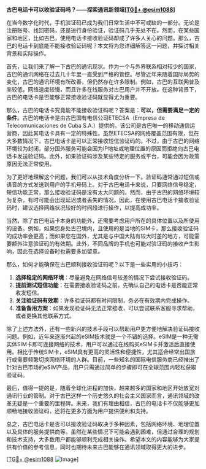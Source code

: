 **古巴电话卡可以收验证码吗？——探索通讯新领域[[TG💪+ @esim1088](https://t.me/s/esim1088)]**

在当今数字化时代，手机验证码已成为我们日常生活中不可或缺的一部分。无论是注册账号、找回密码，还是进行身份验证，验证码几乎无处不在。然而，在某些国家和地区，比如古巴，使用电话卡接收验证码却成了许多人关心的问题。那么，古巴的电话卡到底能不能接收验证码呢？本文将为您详细解答这一问题，并探讨相关背景和实际操作。

首先，让我们来了解一下古巴的通讯现状。作为一个与外界联系相对较少的国家，古巴的通讯网络在过去几十年里一直受到严格的管控。尽管近年来随着国际局势的变化，古巴的通讯环境有所改善，但仍然存在许多限制。例如，古巴的互联网普及率较低，网络速度较慢，而且许多在线服务对古巴用户并不开放。在这种背景下，古巴的电话卡是否能够正常接收验证码就显得尤为重要。

那么，古巴的电话卡究竟能不能接收验证码呢？答案是：**可以，但需要满足一定的条件**。古巴的电话卡是由古巴国有电信公司ETECSA（Empresa de Telecomunicaciones de Cuba S.A.）提供的。该公司是古巴唯一的移动通信运营商，因此其电话卡具有一定的特殊性。虽然ETECSA的网络覆盖范围有限，但在大多数情况下，古巴电话卡是可以正常接收短信验证码的。不过，由于古巴的网络环境较为封闭，部分国外服务可能会因为IP地址或地理位置的原因而拒绝向古巴电话卡发送验证码。此外，如果验证码涉及某些特定的服务或平台，可能会因为政策原因无法正常使用。

为了更好地理解这个问题，我们可以从技术角度分析一下。验证码通常通过短信或语音的方式发送到用户的手机号码上。对于古巴电话卡来说，只要网络信号稳定，短信功能正常，那么接收验证码是没有太大问题的。然而，由于古巴的网络环境较为复杂，有时可能会出现延迟或者丢失的情况。因此，在使用古巴电话卡接收验证码时，建议选择网络状况较好的时间段进行操作，以提高成功率。

当然，除了古巴电话卡本身的功能外，还需要考虑用户所在的具体位置以及所使用的设备。例如，如果您身处古巴境内，且使用的是当地的SIM卡，那么接收验证码的成功率会更高；而如果您在国外，尤其是与中国大陆有较大时差的地方，可能需要额外注意验证码的有效期。此外，不同品牌的手机也可能对验证码的接收产生影响，因此在选择设备时也需要多加留意。

那么，如何才能确保在古巴顺利接收验证码呢？以下是一些实用的小技巧：

1. **选择稳定的网络环境**：尽量避免在网络信号较差的情况下尝试接收验证码。
2. **提前测试短信功能**：在需要接收验证码之前，先确认自己的电话卡是否能正常收发短信。
3. **关注验证码有效期**：许多验证码都有时间限制，务必在有效期内完成操作。
4. **准备备用方案**：如果发现验证码无法正常接收，可以尝试联系客服寻求帮助，或者更换其他联系方式。

除了上述方法外，还有一些新兴的技术手段可以帮助用户更方便地解决验证码接收问题。例如，近年来逐渐兴起的eSIM技术就是一个不错的选择。eSIM是一种无需实体SIM卡即可连接网络的技术，用户可以通过在线购买eSIM卡并激活后直接使用。相比于传统SIM卡，eSIM具有更高的灵活性和便捷性，尤其适合经常出国旅行或需要频繁切换网络环境的人群。目前，一些知名的国际电信服务商已经推出了针对古巴市场的eSIM产品，用户只需通过简单的步骤即可在全球范围内轻松获取验证码。

最后，值得一提的是，随着全球化进程的加快，越来越多的国家和地区开始放宽对通讯行业的管制。对于古巴这样一个历史悠久的社会主义国家而言，通讯领域的改革无疑是一个重要的里程碑。未来，我们有理由相信，古巴的电话卡不仅能够更加顺畅地接收验证码，还将在更多方面为用户提供便利和支持。

总之，古巴电话卡是否可以接收验证码取决于多种因素，包括网络环境、地理位置以及具体的服务提供商等。虽然在某些情况下可能会遇到困难，但通过合理的规划和技术支持，大多数用户都能够顺利完成相关操作。希望本文的内容能够为大家提供有价值的参考信息，同时也期待未来古巴能够在通讯领域取得更大的进步。

[[TG💪+ @esim1088](https://t.me/s/esim1088) ![Image](https://i.postimg.cc/4NQfJmqS/Snipaste-2025-05-13-00-14-12.png)]